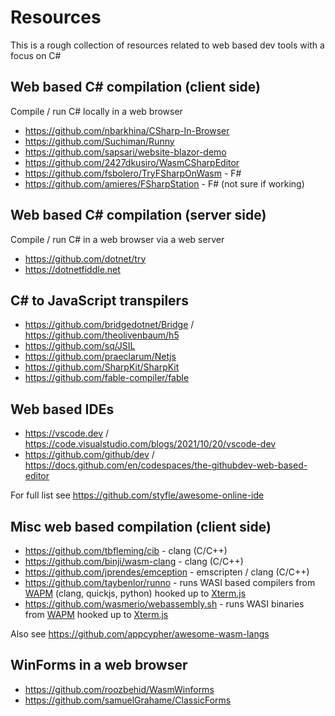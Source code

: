 # Resources

This is a rough collection of resources related to web based dev tools with a focus on C#

## Web based C# compilation (client side)

Compile / run C# locally in a web browser

- https://github.com/nbarkhina/CSharp-In-Browser
- https://github.com/Suchiman/Runny
- https://github.com/sapsari/website-blazor-demo
- https://github.com/2427dkusiro/WasmCSharpEditor
- https://github.com/fsbolero/TryFSharpOnWasm - F#
- https://github.com/amieres/FSharpStation - F# (not sure if working)

## Web based C# compilation (server side)

Compile / run C# in a web browser via a web server

- https://github.com/dotnet/try
- https://dotnetfiddle.net

## C# to JavaScript transpilers

- https://github.com/bridgedotnet/Bridge / https://github.com/theolivenbaum/h5
- https://github.com/sq/JSIL
- https://github.com/praeclarum/Netjs
- https://github.com/SharpKit/SharpKit
- https://github.com/fable-compiler/fable

## Web based IDEs

- https://vscode.dev / https://code.visualstudio.com/blogs/2021/10/20/vscode-dev
- https://github.com/github/dev / https://docs.github.com/en/codespaces/the-githubdev-web-based-editor

For full list see https://github.com/styfle/awesome-online-ide

## Misc web based compilation (client side)

- https://github.com/tbfleming/cib - clang (C/C++)
- https://github.com/binji/wasm-clang - clang (C/C++)
- https://github.com/jprendes/emception - emscripten / clang (C/C++)
- https://github.com/taybenlor/runno - runs WASI based compilers from [WAPM](https://wapm.io) (clang, quickjs, python) hooked up to [Xterm.js](https://github.com/xtermjs/xterm.js)
- https://github.com/wasmerio/webassembly.sh - runs WASI binaries from [WAPM](https://wapm.io) hooked up to [Xterm.js](https://github.com/xtermjs/xterm.js)

Also see https://github.com/appcypher/awesome-wasm-langs

## WinForms in a web browser

- https://github.com/roozbehid/WasmWinforms
- https://github.com/samuelGrahame/ClassicForms